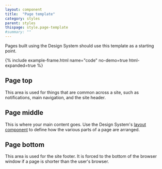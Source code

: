 ```yaml
---
layout: component
title:  "Page template"
category: styles
parent: styles
thispage: style.page-template
#summary: ""
---
```

Pages built using the Design System should use this template as a starting point.

{% include example-frame.html name="code" no-demo=true html-expanded=true  %}

## Page top

This area is used for things that are common across a site, such as notifications, main navigation, and the site header.

## Page middle

This is where your main content goes. Use the Design System's [layout component](/styles/layout/) to define how the various parts of a page are arranged.

## Page bottom

This area is used for the site footer. It is forced to the bottom of the browser window if a page is shorter than the user's browser.
